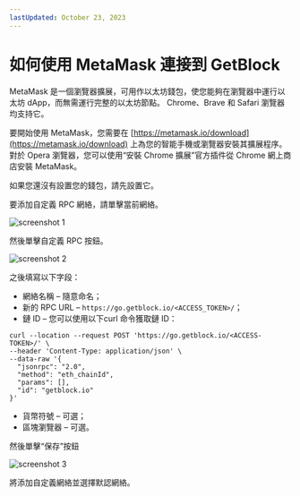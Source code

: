 ```yaml
---
lastUpdated: October 23, 2023
---
```


# 如何使用 MetaMask 連接到 GetBlock

MetaMask 是一個瀏覽器擴展，可用作以太坊錢包，使您能夠在瀏覽器中運行以太坊 dApp，而無需運行完整的以太坊節點。 Chrome、Brave 和 Safari 瀏覽器均支持它。

要開始使用 MetaMask，您需要在 [https://metamask.io/download](https://metamask.io/download) 上為您的智能手機或瀏覽器安裝其擴展程序。 對於 Opera 瀏覽器，您可以使用“安裝 Chrome 擴展”官方插件從 Chrome 網上商店安裝 MetaMask。

如果您還沒有設置您的錢包，請先設置它。

要添加自定義 RPC 網絡，請單擊當前網絡。

![screenshot 1](https://storage.getblock.io/web/docs/guides/how-to-connect-to-getblock-with-metamask/metamask_screenshot.webp)

然後單擊自定義 RPC 按鈕。

![screenshot 2](https://storage.getblock.io/web/docs/guides/how-to-connect-to-getblock-with-metamask/metamask_screenshot_1.webp)

之後填寫以下字段：

- 網絡名稱 – 隨意命名；
- 新的 RPC URL – ```https://go.getblock.io/<ACCESS_TOKEN>/```；
- 鏈 ID – 您可以使用以下curl 命令獲取鏈 ID：

```shell
curl --location --request POST 'https://go.getblock.io/<ACCESS-TOKEN>/' \
--header 'Content-Type: application/json' \
--data-raw '{
  "jsonrpc": "2.0",
  "method": "eth_chainId",
  "params": [],
  "id": "getblock.io"
}'
```

- 貨幣符號 – 可選；
- 區塊瀏覽器 – 可選。

然後單擊“保存”按鈕

![screenshot 3](https://storage.getblock.io/web/docs/guides/how-to-connect-to-getblock-with-metamask/metamask_screenshot_2.webp)

將添加自定義網絡並選擇默認網絡。
